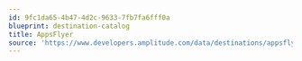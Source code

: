 ```yaml
---
id: 9fc1da65-4b47-4d2c-9633-7fb7fa6fff0a
blueprint: destination-catalog
title: AppsFlyer
source: 'https://www.developers.amplitude.com/data/destinations/appsflyer'
---
```

